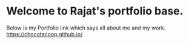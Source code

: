 # Welcome to Rajat's portfolio base.

Below is my Portfolio link  which says all about me and my work.
https://chocotacoop.github.io/
